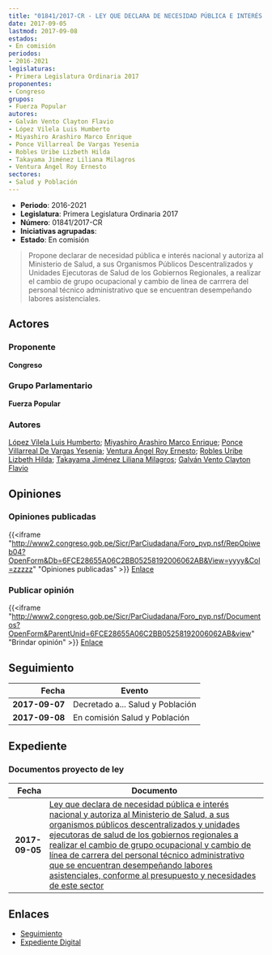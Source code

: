 ```yaml
---
title: "01841/2017-CR - LEY QUE DECLARA DE NECESIDAD PÚBLICA E INTERÉS NACIONAL Y AUTORIZA AL MINISTERIO DE SALUD, A SUS ORGANISMOS PÚBLICOS DESCENTRALIZADOS Y UNIDADES EJECUTORAS DE SALUD DE LOS GOBIERNOS REGIONALES, A REALIZAR EL CAMBIO DE GRUPO OCUPACIONAL Y CAMBIO DE LÍNEA DE CARRERA DEL PERSONAL TÉCNICO ADMINISTRATIVO QUE SE ENCUENTRAN DESEMPEÑANDO LABORES ASISTENCIALES"
date: 2017-09-05
lastmod: 2017-09-08
estados:
- En comisión
periodos:
- 2016-2021
legislaturas:
- Primera Legislatura Ordinaria 2017
proponentes:
- Congreso
grupos:
- Fuerza Popular
autores:
- Galván Vento Clayton Flavio
- López Vilela Luis Humberto
- Miyashiro Arashiro Marco Enrique
- Ponce Villarreal De Vargas Yesenia
- Robles Uribe Lizbeth Hilda
- Takayama Jiménez Liliana Milagros
- Ventura Ángel Roy Ernesto
sectores:
- Salud y Población
---
```

- **Periodo**: 2016-2021
- **Legislatura**: Primera Legislatura Ordinaria 2017
- **Número**: 01841/2017-CR
- **Iniciativas agrupadas**: 
- **Estado**: En comisión

> Propone declarar de necesidad pública e interés nacional y autoriza al Ministerio de Salud, a sus Organismos Públicos Descentralizados y Unidades Ejecutoras de Salud de los Gobiernos Regionales, a realizar el cambio de grupo ocupacional y cambio de linea de carrrera del personal técnico administrativo que se encuentran desempeñando labores asistenciales.


## Actores

### Proponente

**Congreso**

### Grupo Parlamentario

**Fuerza Popular**

### Autores

[López Vilela Luis Humberto](mailto:mailto:llopezv@congreso.gob.pe); [Miyashiro Arashiro Marco Enrique](mailto:mailto:mmiyashiro@congreso.gob.pe); [Ponce Villarreal De Vargas Yesenia](mailto:mailto:yponce@congreso.gob.pe); [Ventura Ángel Roy Ernesto](mailto:mailto:rventura@congreso.gob.pe); [Robles Uribe Lizbeth Hilda](mailto:mailto:lroblesu@congreso.gob.pe); [Takayama Jiménez Liliana Milagros](mailto:mailto:ltakayama@congreso.gob.pe); [Galván Vento Clayton Flavio](mailto:mailto:cgalvan@congreso.gob.pe)

## Opiniones

### Opiniones publicadas

{{<iframe "http://www2.congreso.gob.pe/Sicr/ParCiudadana/Foro_pvp.nsf/RepOpiweb04?OpenForm&Db=6FCE28655A06C2BB05258192006062AB&View=yyyy&Col=zzzzz" "Opiniones publicadas" >}}
[Enlace](http://www2.congreso.gob.pe/Sicr/ParCiudadana/Foro_pvp.nsf/RepOpiweb04?OpenForm&Db=6FCE28655A06C2BB05258192006062AB&View=yyyy&Col=zzzzz)

### Publicar opinión

{{<iframe "http://www2.congreso.gob.pe/Sicr/ParCiudadana/Foro_pvp.nsf/Documentos?OpenForm&ParentUnid=6FCE28655A06C2BB05258192006062AB&view" "Brindar opinión" >}}
[Enlace](http://www2.congreso.gob.pe/Sicr/ParCiudadana/Foro_pvp.nsf/Documentos?OpenForm&ParentUnid=6FCE28655A06C2BB05258192006062AB&view)


## Seguimiento

| Fecha | Evento |
|------:|--------|
| **2017-09-07** | Decretado a... Salud y Población |
| **2017-09-08** | En comisión Salud y Población |

## Expediente

### Documentos proyecto de ley

| Fecha | Documento |
|------:|-----------|
| **2017-09-05** | [Ley que declara de necesidad pública e interés nacional y autoriza al Ministerio de Salud, a sus organismos públicos descentralizados y unidades ejecutoras de salud de los gobiernos regionales a realizar el cambio de grupo ocupacional y cambio de línea de carrera del personal técnico administrativo que se encuentran desempeñando labores asistenciales, conforme al presupuesto y necesidades de este sector](http://www.leyes.congreso.gob.pe/Documentos/2016_2021/Proyectos_de_Ley_y_de_Resoluciones_Legislativas/PL0184120170905.pdf) |

## Enlaces

- [Seguimiento](http://www2.congreso.gob.pe/Sicr/TraDocEstProc/CLProLey2016.nsf/f7fff46988ca05b1052578e100829cc7/5e269fe46cdac5fd05258192006c8680?OpenDocument)
- [Expediente Digital](http://www2.congreso.gob.pe/Sicr/TraDocEstProc/Expvirt_2011.nsf/visbusqptramdoc1621/01841?opendocument)

